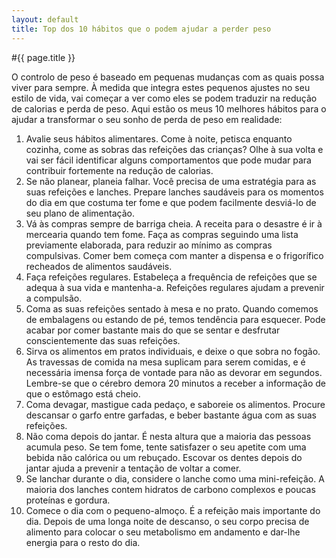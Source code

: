 ```yaml
---
layout: default
title: Top dos 10 hábitos que o podem ajudar a perder peso
---
```


#{{ page.title }}

O controlo de peso é baseado em pequenas mudanças com as quais possa viver para sempre. À medida que integra estes pequenos ajustes no seu estilo de vida, vai começar a ver como eles se podem traduzir na redução de calorias e perda de peso. Aqui estão os meus 10 melhores hábitos para o ajudar a transformar o seu sonho de perda de peso em realidade:
 
1. Avalie seus hábitos alimentares. Come à noite, petisca enquanto cozinha, come as sobras das refeições das crianças? Olhe à sua volta e vai ser fácil identificar alguns comportamentos que pode mudar para contribuir fortemente na redução de calorias.
2. Se não planear, planeia falhar. Você precisa de uma estratégia para as suas refeições e lanches. Prepare lanches saudáveis ​​para os momentos do dia em que costuma ter fome e que podem facilmente desviá-lo de seu plano de alimentação.
3. Vá às compras sempre de barriga cheia. A receita para o desastre é ir à mercearia quando tem fome. Faça as compras seguindo uma lista previamente elaborada, para reduzir ao mínimo as compras compulsivas. Comer bem começa com manter a dispensa e o frigorífico recheados de alimentos saudáveis.
4. Faça refeições regulares. Estabeleça a frequência de refeições que se adequa à sua vida e mantenha-a. Refeições regulares ajudam a prevenir a compulsão.
5. Coma as suas refeições sentado à mesa e no prato. Quando comemos de embalagens ou estando de pé, temos tendência para esquecer. Pode acabar por comer bastante mais do que se sentar e desfrutar conscientemente das suas refeições.
6. Sirva os alimentos em pratos individuais, e deixe o que sobra no fogão. As travessas de comida na mesa suplicam para serem comidas, e é necessária imensa força de vontade para não as devorar em segundos. Lembre-se que o cérebro demora 20 minutos a receber a informação de que o estômago está cheio.
7. Coma devagar, mastigue cada pedaço, e saboreie os alimentos. Procure descansar o garfo entre garfadas, e beber bastante água com as suas refeições.
8. Não coma depois do jantar. É nesta altura que a maioria das pessoas acumula peso. Se tem fome, tente satisfazer o seu apetite com uma bebida não calórica ou um rebuçado. Escovar os dentes depois do jantar ajuda a prevenir a tentação de voltar a comer.
9. Se lanchar durante o dia, considere o lanche como uma mini-refeição. A maioria dos lanches contem hidratos de carbono complexos e poucas proteínas e gordura.
10. Comece o dia com o pequeno-almoço. É a refeição mais importante do dia. Depois de uma longa noite de descanso, o seu corpo precisa de alimento para colocar o seu metabolismo em andamento e dar-lhe energia para o resto do dia.
